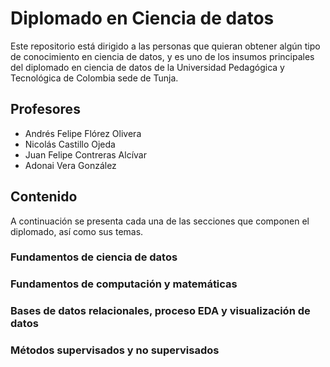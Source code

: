 # Diplomado en Ciencia de datos

Este repositorio está dirigido a las personas que quieran obtener algún tipo de conocimiento en ciencia de datos, y es uno de los insumos principales del diplomado en ciencia de datos de la Universidad Pedagógica y Tecnológica de Colombia sede de Tunja.

## Profesores

- Andrés Felipe Flórez Olivera
- Nicolás Castillo Ojeda
- Juan Felipe Contreras Alcívar
- Adonai Vera González

## Contenido

A continuación se presenta cada una de las secciones que componen el diplomado, así como sus temas.

### Fundamentos de ciencia de datos

### Fundamentos de computación y matemáticas

### Bases de datos relacionales, proceso EDA y visualización de datos

### Métodos supervisados y no supervisados